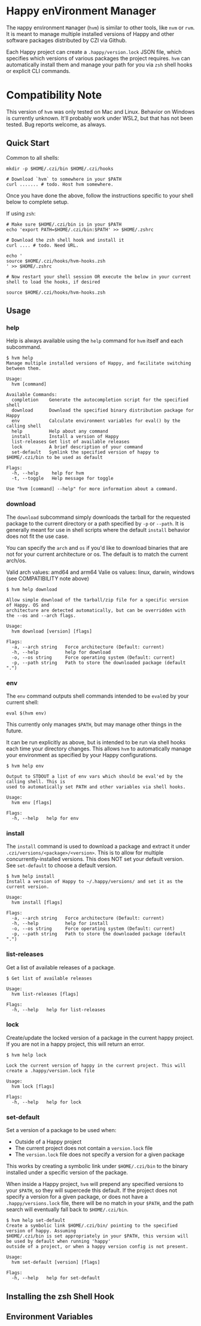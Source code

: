 # Happy enVironment Manager

The `H`appy en`V`ironment `M`anager (`hvm`) is similar to other tools, like `nvm` or `rvm`. It is meant to manage multiple installed versions of Happy and other software packages distributed by CZI via Github.

Each Happy project can create a `.happy/version.lock` JSON file, which specifies which versions of various packages the project requires. `hvm` can automatically install them and manage your path for you via `zsh` shell hooks or explicit CLI commands.

# Compatibility Note

This version of `hvm` was only tested on Mac and Linux. Behavior on Windows is currently unknown. It'll probably work under WSL2, but that has not been tested. Bug reports welcome, as always.

## Quick Start

Common to all shells:
```
mkdir -p $HOME/.czi/bin $HOME/.czi/hooks

# Download `hvm` to somewhere in your $PATH
curl ....... # todo. Host hvm somewhere.

```

Once you have done the above, follow the instructions specific to your shell below to complete setup.

If using `zsh`:
```
# Make sure $HOME/.czi/bin is in your $PATH
echo 'export PATH=$HOME/.czi/bin:$PATH' >> $HOME/.zshrc

# Download the zsh shell hook and install it
curl .... # todo. Need URL.

echo '
source $HOME/.czi/hooks/hvm-hooks.zsh
' >> $HOME/.zshrc

# Now restart your shell session OR execute the below in your current shell to load the hooks, if desired

source $HOME/.czi/hooks/hvm-hooks.zsh
```

## Usage

### help

Help is always available using the `help` command for `hvm` itself and each subcommand.

```
$ hvm help
Manage multiple installed versions of Happy, and facilitate switching between them.

Usage:
  hvm [command]

Available Commands:
  completion    Generate the autocompletion script for the specified shell
  download      Download the specified binary distribution package for Happy
  env           Calculate environment variables for eval() by the calling shell
  help          Help about any command
  install       Install a version of Happy
  list-releases Get list of available releases
  lock          A brief description of your command
  set-default   Symlink the specified version of happy to $HOME/.czi/bin to be used as default

Flags:
  -h, --help     help for hvm
  -t, --toggle   Help message for toggle

Use "hvm [command] --help" for more information about a command.

```

### download

The `download` subcommand simply downloads the tarball for the requested package to the current directory or a path specified by `-p` or `--path`. It is generally meant for use in shell scripts where the default `install` behavior does not fit the use case.

You can specify the `arch` and `os` if you'd like to download binaries that are not for your current architecture or os. The default is to match the current arch/os. 

Valid arch values: amd64 and arm64
Valie os values: linux, darwin, windows (see COMPATIBILITY note above)

```
$ hvm help download

Allow simple download of the tarball/zip file for a specific version of Happy. OS and 
architecture are detected automatically, but can be overridden with the --os and --arch flags.

Usage:
  hvm download [version] [flags]

Flags:
  -a, --arch string   Force architecture (Default: current)
  -h, --help          help for download
  -o, --os string     Force operating system (Default: current)
  -p, --path string   Path to store the downloaded package (default ".")

```

### env

The `env` command outputs shell commands intended to be `eval`ed by your current shell:

```
eval $(hvm env)
```

This currently only manages `$PATH`, but may manage other things in the future. 

It can be run explicitly as above, but is intended to be run via shell hooks each time your directory changes. This allows `hvm` to automatically manage your environment as specified by your Happy configurations.

```
$ hvm help env

Output to STDOUT a list of env vars which should be eval'ed by the calling shell. This is
used to automatically set PATH and other variables via shell hooks.

Usage:
  hvm env [flags]

Flags:
  -h, --help   help for env

```


### install

The `install` command is used to download a package and extract it under `.czi/versions/<package>/<version>`. This is to allow for multiple concurrently-installed versions. This does NOT set your default version. See `set-default` to choose a default version.

```
$ hvm help install
Install a version of Happy to ~/.happy/versions/ and set it as the current version.

Usage:
  hvm install [flags]

Flags:
  -a, --arch string   Force architecture (Default: current)
  -h, --help          help for install
  -o, --os string     Force operating system (Default: current)
  -p, --path string   Path to store the downloaded package (default ".")

```


### list-releases

Get a list of available releases of a package.

```
$ Get list of available releases

Usage:
  hvm list-releases [flags]

Flags:
  -h, --help   help for list-releases

```

### lock

Create/update the locked version of a package in the current happy project. If you are not in a happy project, this will return an error.

```
$ hvm help lock

Lock the current version of happy in the current project. This will create a .happy/version.lock file

Usage:
  hvm lock [flags]

Flags:
  -h, --help   help for lock

```

### set-default

Set a version of a package to be used when:

* Outside of a Happy project
* The current project does not contain a `version.lock` file
* The `version.lock` file does not specify a version for a given package

This works by creating a symbolic link under `$HOME/.czi/bin` to the binary installed under a specific version of the package. 

When inside a Happy project, `hvm` will prepend any specified versions to your `$PATH`, so they will supercede this default. If the project does not specify a version for a given package, or does not have a `.happy/versions.lock` file, there will be no match in your `$PATH`, and the path search will eventually fall back to `$HOME/.czi/bin`.


```
$ hvm help set-default
Create a symbolic link $HOME/.czi/bin/ pointing to the specified version of happy. Assuming
$HOME/.czi/bin is set appropriately in your $PATH, this version will be used by default when running 'happy'
outside of a project, or when a happy version config is not present.

Usage:
  hvm set-default [version] [flags]

Flags:
  -h, --help   help for set-default

```

## Installing the zsh Shell Hook


## Environment Variables

